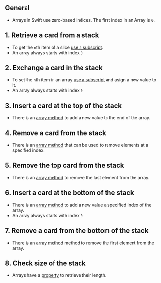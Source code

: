 ## General

- Arrays in Swift use zero-based indices. The first index in an Array is `0`.

## 1. Retrieve a card from a stack

- To get the `n`th item of a slice [use a subscript][array-access].
- An array always starts with index `0`

## 2. Exchange a card in the stack

- To set the `n`th item in an array [use a subscript][array-access] and asign a new value to it.
- An array always starts with index `0`

## 3. Insert a card at the top of the stack

- There is an [array method][array-append-docs] to add a new value to the end of the array.

## 4. Remove a card from the stack

- There is an [array method][array-removeat-docs] that can be used to remove elements at a specified index.

## 5. Remove the top card from the stack

- There is an [array method][array-removelast-docs] to remove the last element from the array.

## 6. Insert a card at the bottom of the stack

- There is an [array method][array-insert-docs] to add a new value a specified index of the array.
- An array always starts with index `0`

## 7. Remove a card from the bottom of the stack

- There is an [array method][array-removefirst-docs] method to remove the first element from the array.

## 8. Check size of the stack

- Arrays have a [property][array-count-docs] to retrieve their length.

[array-access]: https://docs.swift.org/swift-book/LanguageGuide/CollectionTypes.html#ID110
[array-append-docs]: https://developer.apple.com/documentation/swift/array/3126937-append
[array-removeat-docs]: https://developer.apple.com/documentation/swift/array/1641390-remove
[array-removelast-docs]: https://developer.apple.com/documentation/swift/array/2885350-removelast
[array-insert-docs]: https://developer.apple.com/documentation/swift/array/3126951-insert
[array-removefirst-docs]: https://developer.apple.com/documentation/swift/array/2884646-removefirst
[array-count-docs]: https://developer.apple.com/documentation/swift/array/2943906-count
